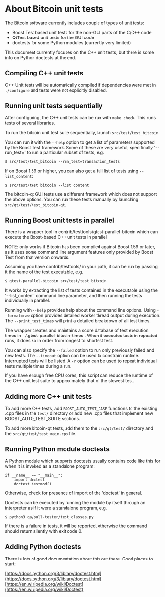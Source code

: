 # About Bitcoin unit tests

The Bitcoin software currently includes couple of types of unit tests:

- Boost Test based unit tests for the non-GUI parts of the C/C++ code
- QtTest based unit tests for the GUI code
- doctests for some Python modules (currently very limited)

This document currently focuses on the C++ unit tests, but there is some
info on Python doctests at the end.


## Compiling C++ unit tests

C++ Unit tests will be automatically compiled if dependencies were met
in `./configure` and tests were not explicitly disabled.


## Running unit tests sequentially

After configuring, the C++ unit tests can be run with `make check`.
This runs tests of several libraries.

To run the bitcoin unit test suite sequentially, launch
`src/test/test_bitcoin`.

You can run it with the `--help` option to get a list of parameters
supported by the Boost Test framework.  Some of these are very useful,
specifically '--run_test=<name>' to run a particular subset of tests, e.g.

    $ src/test/test_bitcoin --run_test=transaction_tests

If on Boost 1.59 or higher, you can also get a full list of tests
using `--list_content`:

    $ src/test/test_bitcoin --list_content

The bitcoin-qt GUI tests use a different framework which does not support
the above options.
You can run these tests manually by launching `src/qt/test/test_bitcoin-qt`.


## Running Boost unit tests in parallel

There is a wrapper tool in contrib/testtools/gtest-parallel-bitcoin
which can execute the Boost-based C++ unit tests in parallel

NOTE: only works if Bitcoin has been compiled against Boost 1.59 or later,
as it uses some command line argument features only provided by Boost Test
from that version onwards.

Assuming you have contrib/testtools/ in your path, it can be run by passing
it the name of the test executable, e.g.

    $ gtest-parallel-bitcoin src/test/test_bitcoin

It works by extracting the list of tests contained in the executable
using the '--list_content' command line parameter, and then running the
tests individually in parallel.

Running with `--help` provides help about the command line options.
Using `--format=raw` option provides detailed worker thread output during
execution.
The `--print_test_times` will print a detailed breakdown of all test times.

The wrapper creates and maintains a score database of test execution times
in ~/.gtest-parallel-bitcoin-times .
When it executes tests in repeated runs, it does so in order from longest
to shortest test.

You can also specify the `--failed` option to run only previously failed
and new tests.
The `--timeout` option can be used to constrain runtime.
Interrupted tests will be listed.
A `-r` option can be used to repeat individual tests multiple times during
a run.

If you have enough free CPU cores, this script can reduce the runtime of
the C++ unit test suite to approximately that of the slowest test.


## Adding more C++ unit tests

To add more C++ tests, add `BOOST_AUTO_TEST_CASE` functions to the existing
.cpp files in the `test/` directory or add new .cpp files that
implement new BOOST_AUTO_TEST_SUITE sections.


To add more bitcoin-qt tests, add them to the `src/qt/test/` directory and
the `src/qt/test/test_main.cpp` file.


## Running Python module doctests

A Python module which supports doctests usually contains code like this
for when it is invoked as a standalone program:

    if __name__ == "__main__":
        import doctest
        doctest.testmod()

Otherwise, check for presence of import of the 'doctest' in general.

Doctests can be executed by running the module by itself through an
interpreter as if it were a standalone program, e.g.

    $ python3 qa/pull-tester/test_classes.py

If there is a failure in tests, it will be reported, otherwise the
command should return silently with exit code 0.


## Adding Python doctests

There is lots of good documentation about this out there.
Good places to start:

[https://docs.python.org/3/library/doctest.html](https://docs.python.org/3/library/doctest.html)
[https://en.wikipedia.org/wiki/Doctest](https://en.wikipedia.org/wiki/Doctest)

